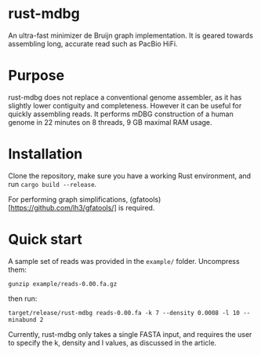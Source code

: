 rust-mdbg
=========

An ultra-fast minimizer de Bruijn graph implementation. It is geared towards assembling long, accurate read such as PacBio HiFi.

# Purpose

rust-mdbg does not replace a conventional genome assembler, as it has slightly lower contiguity and completeness. However it can be useful
for quickly assembling reads. It performs mDBG construction of a human genome in 22 minutes on 8 threads, 9 GB maximal RAM usage.

# Installation

Clone the repository, make sure you have a working Rust environment, and run `cargo build --release`.

For performing graph simplifications, (gfatools)[https://github.com/lh3/gfatools/] is required.

# Quick start

A sample set of reads was provided in the `example/` folder.  Uncompress them:

`gunzip example/reads-0.00.fa.gz`

then run:

`target/release/rust-mdbg reads-0.00.fa -k 7 --density 0.0008 -l 10 --minabund 2`

Currently, rust-mdbg only takes a single FASTA input, and requires the user to specify the k, density and l values, as discussed in the article. 
